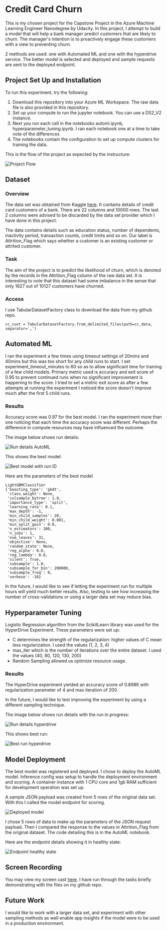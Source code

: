 # Credit Card Churn

This is my chosen project for the Capstone Project in the Azure Machine Learning Engineer Nanodegree by Udacity. In this project, I attempt to build a model that will help a bank manager predict customers that are likely to churn. The manager's intention is to proactively engage these customers with a view to preventing churn. 

2 methods are used: one with Automated ML and one with the hyperdrive service. The better model is selected and deployed and sample requests are sent to the deployed endpoint.

## Project Set Up and Installation

To run this experiment, try the following:
<ol>
  <li>Download this repository into your Azure ML Workspace. The raw data file is also provided in this repository.</li>
  <li>Set up your compute to run the jupyter notebook. You can use a DS2_V2 instance.</li>
  <li>Next you run each cell in the notebooks automl.ipynb, hyperparameter_tuning.ipynb. I ran each notebook one at a time to take note of the differences</li>
  <li>The notebooks contain the configuration to set up compute clusters for training the data.</li>
</ol>

This is the flow of the project as expected by the instructure:

![Project Flow](https://github.com/obinnaonyema/CreditCardChurn_UdacityAZMLCapstone/blob/main/Images/project_flow.PNG)

## Dataset

### Overview

The data set was obtained from Kaggle [here](https://www.kaggle.com/sakshigoyal7/credit-card-customers). It contains details of credit card customers of a bank. There are 22 columns and 10000 rows. The last 2 columns were advised to be discarded by the data set provider which I have done in this project.

The data contains details such as education status, number of dependents, inactivity period, transaction counts, credit limits and so on. Our label is Attrition_Flag which says whether a customer is an existing customer or attrited customer.

### Task

The aim of the project is to predict the likelihood of churn, which is denoted by the records in the Attrition_Flag column of the raw data set. It is interesting to note that this dataset had some imbalance in the sense that only 1627 out of 10127 customers have churned.

### Access

I use TabularDatasetFactory class to download the data from my github repo. 

`cc_cust = TabularDatasetFactory.from_delimited_files(path=cc_data, separator=',')`

## Automated ML

I ran the experiment a few times using timeout settings of 20mins and 40mins but this was too short for any child runs to start. I set experiment_timeout_minutes to 60 so as to allow significant time for training of a few child models. Primary metric used is accuracy and exit score of 0.95 to prevent continued runs when no significant improvement is happening to the score. I tried to set a metric exit score as after a few attempts at running the experiment I noticed the score doesn't improve much after the first 5 child runs.

### Results

Accuracy score was 0.97 for the best model. I ran the experiment more than one noticing that each time the accuracy score was different. Perhaps the difference in compute resources may have influenced the outcome. 

The image below shows run details:

![Run details AutoML](https://github.com/obinnaonyema/CreditCardChurn_UdacityAZMLCapstone/blob/main/Images/run_details_automl.PNG)

This shows the best model:

![Best model with run ID](https://github.com/obinnaonyema/CreditCardChurn_UdacityAZMLCapstone/blob/main/Images/best_model_with_run_id.PNG)

Here are the parameters of the best model
```
LightGBMClassifier
{'boosting_type': 'gbdt',
 'class_weight': None,
 'colsample_bytree': 1.0,
 'importance_type': 'split',
 'learning_rate': 0.1,
 'max_depth': -1,
 'min_child_samples': 20,
 'min_child_weight': 0.001,
 'min_split_gain': 0.0,
 'n_estimators': 100,
 'n_jobs': 1,
 'num_leaves': 31,
 'objective': None,
 'random_state': None,
 'reg_alpha': 0.0,
 'reg_lambda': 0.0,
 'silent': True,
 'subsample': 1.0,
 'subsample_for_bin': 200000,
 'subsample_freq': 0,
 'verbose': -10}
```

In the future, I would like to see if letting the experiment run for multiple hours will yield much better results. Also, testing to see how increasing the number of cross-validations or using a larger data set may reduce bias. 


## Hyperparameter Tuning

Logistic Regression algorithm from the ScikitLearn library was used for the HyperDrive Experiment. These parameters were set up:

<ul>
<li> C determines the strength of the regularization: higher values of C mean less regularization. I used the values (1, 2, 3, 4) </li>
<li> max_iter which is the number of iterations over the entire dataset. I used the values (40, 80, 120, 130, 200)</li>
<li> Random Sampling allowed us optimize resource usage.</li>
</ul>

### Results

The HyperDrive experiment yielded an accuracy score of 0.8986 with regularization parameter of 4 and max iteration of 200.

In the future, I would like to test improving the experiment by using a different sampling technique.

The image below shows run details with the run in progress:

![Run details hyperdrive](https://github.com/obinnaonyema/CreditCardChurn_UdacityAZMLCapstone/blob/main/Images/run_details_hyperdrive.PNG)

This shows best run:

![Best run hyperdrive](https://github.com/obinnaonyema/CreditCardChurn_UdacityAZMLCapstone/blob/main/Images/best_run_hyperdrive_with_run_id.PNG)


## Model Deployment

The best model was registered and deployed. I chose to deploy the AutoML model. Inference config was setup to handle the deployment environment and scoring. A container instance with 1 CPU core and 1gb RAM sufficient for development operation was set up.

A sample JSON payload was created from 5 rows of the original data set. With this I called the model endpoint for scoring.

![Deployed model](https://github.com/obinnaonyema/CreditCardChurn_UdacityAZMLCapstone/blob/main/Images/deployed_model.PNG)

I chose 5 rows of data to make up the parameters of the JSON request payload. Then I compared the response to the values in Attrition_Flag from the original dataset. The code detailing this is in the AutoML notebook.

Here are the endpoint details showing it in healthy state:

![Endpoint healthy state](https://github.com/obinnaonyema/CreditCardChurn_UdacityAZMLCapstone/blob/main/Images/endpoint_details.PNG)

## Screen Recording

You may view my screen cast [here](https://youtu.be/4F9Q9GvIhQU). I have run through the tasks briefly demonstrating with the files on my github repo.


## Future Work

I would like to work with a larger data set, and experiment with other sampling methods as well enable app insights if the model were to be used in a production environment.
